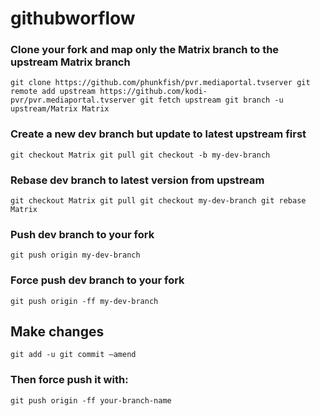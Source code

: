 # githubworflow 

### Clone your fork and map only the Matrix branch to the upstream Matrix branch

`
git clone https://github.com/phunkfish/pvr.mediaportal.tvserver
git remote add upstream https://github.com/kodi-pvr/pvr.mediaportal.tvserver
git fetch upstream
git branch -u upstream/Matrix Matrix
`
### Create a new dev branch but update to latest upstream first
`
git checkout Matrix
git pull
git checkout -b my-dev-branch
`
### Rebase dev branch to latest version from upstream
`
git checkout Matrix
git pull
git checkout my-dev-branch
git rebase Matrix
`
### Push dev branch to your fork
`
git push origin my-dev-branch
`
### Force push dev branch to your fork
`
git push origin -ff my-dev-branch
`
## Make changes

`
git add -u
git commit —amend
`
### Then force push it with:

`
git push origin -ff your-branch-name
`
